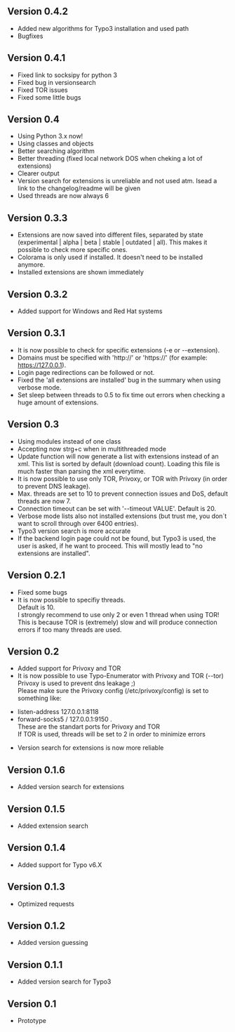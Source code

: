 ## Version 0.4.2

* Added new algorithms for Typo3 installation and used path
* Bugfixes

## Version 0.4.1

* Fixed link to socksipy for python 3
* Fixed bug in versionsearch
* Fixed TOR issues
* Fixed some little bugs

## Version 0.4

* Using Python 3.x now!
* Using classes and objects
* Better searching algorithm
* Better threading (fixed local network DOS when cheking a lot of extensions)
* Clearer output
* Version search for extensions is unreliable and not used atm. Isead a link to the changelog/readme will be given
* Used threads are now always 6

## Version 0.3.3

* Extensions are now saved into different files, separated by state (experimental | alpha | beta | stable | outdated | all). This makes it possible to check more specific ones.
* Colorama is only used if installed. It doesn't need to be installed anymore.
* Installed extensions are shown immediately

## Version 0.3.2

* Added support for Windows and Red Hat systems

## Version 0.3.1

* It is now possible to check for specific extensions (-e or --extension).
* Domains must be specified with 'http://' or 'https://' (for example: https://127.0.0.1).
* Login page redirections can be followed or not.
* Fixed the 'all extensions are installed' bug in the summary when using verbose mode.
* Set sleep between threads to 0.5 to fix time out errors when checking a huge amount of extensions.

## Version 0.3

* Using modules instead of one class
* Accepting now strg+c when in multithreaded mode
* Update function will now generate a list with extensions instead of an xml. This list is sorted by default (download count). Loading this file is much faster than parsing the xml everytime.
* It is now possible to use only TOR, Privoxy, or TOR with Privoxy (in order to prevent DNS leakage).
* Max. threads are set to 10 to prevent connection issues and DoS, default threads are now 7.
* Connection timeout can be set with '--timeout VALUE'. Default is 20.
* Verbose mode lists also not installed extensions (but trust me, you don´t want to scroll through over 6400 entries).
* Typo3 version search is more accurate
* If the backend login page could not be found, but Typo3 is used, the user is asked, if he want to proceed. This will mostly lead to "no extensions are installed".

## Version 0.2.1

* Fixed some bugs
* It is now possible to specifiy threads.<br>
  Default is 10.<br>
  I strongly recommend to use only 2 or even 1 thread when using TOR!<br>
  This is because TOR is (extremely) slow and will produce connection errors if too many threads are used.

## Version 0.2

* Added support for Privoxy and TOR
* It is now possible to use Typo-Enumerator with Privoxy and TOR (--tor)<br>
  Privoxy is used to prevent dns leakage ;)<br>
  Please make sure the Privoxy config (/etc/privoxy/config) is set to something like:
 - listen-address   127.0.0.1:8118
 - forward-socks5 / 127.0.0.1:9150 .<br>
  These are the standart ports for Privoxy and TOR<br>
  If TOR is used, threads will be set to 2 in order to minimize errors
* Version search for extensions is now more reliable

## Version 0.1.6

* Added version search for extensions

## Version 0.1.5

* Added extension search

## Version 0.1.4

* Added support for Typo v6.X

## Version 0.1.3

* Optimized requests

## Version 0.1.2

* Added version guessing

## Version 0.1.1

* Added version search for Typo3

## Version 0.1 

* Prototype
